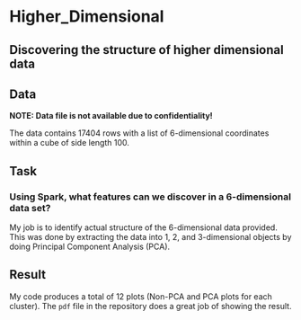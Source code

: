 # Higher_Dimensional
## Discovering the structure of higher dimensional data

## Data

**NOTE: Data file is not available due to confidentiality!**

The data contains 17404 rows with a list of 6-dimensional coordinates within a cube of side length 100.

## Task
### Using Spark, what features can we discover in a 6-dimensional data set?

My job is to identify actual structure of the 6-dimensional data provided. This was done by extracting the data into 1, 2, and 3-dimensional objects by doing Principal Component Analysis (PCA).

## Result

My code produces a total of 12 plots (Non-PCA and PCA plots for each cluster). The `pdf` file in the repository does a great job of showing the result.
